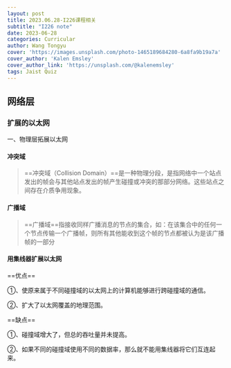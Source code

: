 ```yaml
---
layout: post
title: 2023.06.28-I226课程相关
subtitle: "I226 note"
date: 2023-06-28
categories: Curricular
author: Wang Tongyu
cover: 'https://images.unsplash.com/photo-1465189684280-6a8fa9b19a7a'
cover_author: 'Kalen Emsley'
cover_author_link: 'https://unsplash.com/@kalenemsley'
tags: Jaist Quiz
---
```


## 网络层

### 扩展的以太网

一、物理层拓展以太网

#### 冲突域

> ==冲突域（Collision Domain）==是一种物理分段，是指网络中一个站点发出的帧会与其他站点发出的帧产生碰撞或冲突的那部分网络。这些站点之间存在介质争用现象。

#### 广播域

> ==广播域==指接收同样广播消息的节点的集合，如：在该集合中的任何一个节点传输一个广播帧，则所有其他能收到这个帧的节点都被认为是该广播帧的一部分

#### 用集线器扩展以太网

==优点==

①、使原来属于不同碰撞域的以太网上的计算机能够进行跨碰撞域的通信。

②、扩大了以太网覆盖的地理范围。

==缺点==

①、碰撞域增大了，但总的吞吐量并未提高。

②、如果不同的碰撞域使用不同的数据率，那么就不能用集线器将它们互连起来。
